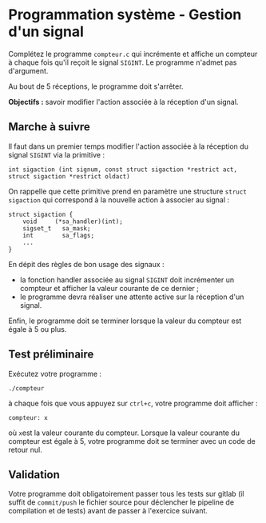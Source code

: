 # Programmation système - Gestion d'un signal 

Complétez le programme `compteur.c` qui incrémente et affiche un compteur à chaque fois qu'il reçoit le signal `SIGINT`.
Le programme n'admet pas d'argument.

Au bout de 5 réceptions, le programme doit s'arrêter.

**Objectifs :** savoir modifier l'action associée à la réception d'un signal.

## Marche à suivre

Il faut dans un premier temps modifier l'action associée à la réception du signal `SIGINT` via la primitive :

    int sigaction (int signum, const struct sigaction *restrict act, struct sigaction *restrict oldact)

On rappelle que cette primitive prend en paramètre une structure `struct sigaction` qui correspond à la nouvelle action à associer au signal :

    struct sigaction {
        void     (*sa_handler)(int);
        sigset_t   sa_mask;
        int        sa_flags;
	    ...
    }

En dépit des règles de bon usage des signaux :
- la fonction handler associée au signal `SIGINT` doit incrémenter un compteur et afficher la valeur courante de ce dernier ;
- le programme devra réaliser une attente active sur la réception d'un signal.

Enfin, le programme doit se terminer lorsque la valeur du compteur est égale à 5 ou plus.

## Test préliminaire

Exécutez votre programme :

    ./compteur

à chaque fois que vous appuyez sur `ctrl+c`, votre programme doit afficher :

    compteur: x

où `x`est la valeur courante du compteur.
Lorsque la valeur courante du compteur est égale à 5, votre programme doit se terminer avec un code de retour nul.

## Validation

Votre programme doit obligatoirement passer tous les tests sur gitlab (il suffit de `commit/push` le fichier source pour déclencher le pipeline de compilation et de tests) avant de passer à l'exercice suivant.
